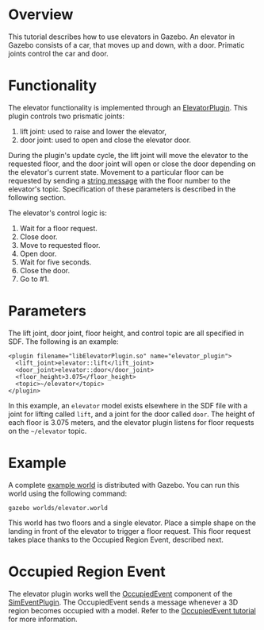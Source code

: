 # Overview

This tutorial describes how to use elevators in Gazebo. An elevator in
Gazebo consists of a car, that moves up and down, with a door. Primatic joints control the car and door.

# Functionality

The elevator functionality is implemented through an
[ElevatorPlugin](http://gazebosim.org/api/code/dev/classgazebo_1_1ElevatorPlugin.html).
This plugin controls two prismatic joints:

1. lift joint: used to raise and lower the elevator,
1. door joint: used to open and close the elevator door.

During the plugin's update cycle, the lift joint will move the elevator to
the requested floor, and the door joint will open or close the door
depending on the elevator's current state. Movement to a particular floor
can be requested by sending a [string message](http://gazebosim.org/api/msgs/dev/gz__string_8proto.html) with the floor number to the
elevator's topic. Specification of these parameters is described in the
following section.

The elevator's control logic is:

1. Wait for a floor request.
1. Close door.
1. Move to requested floor.
1. Open door.
1. Wait for five seconds.
1. Close the door.
1. Go to #1.


# Parameters

The lift joint, door joint, floor height, and control topic are all
specified in SDF. The following is an example:

~~~
<plugin filename="libElevatorPlugin.so" name="elevator_plugin">
  <lift_joint>elevator::lift</lift_joint>
  <door_joint>elevator::door</door_joint>
  <floor_height>3.075</floor_height>
  <topic>~/elevator</topic>
</plugin>
~~~

In this example, an `elevator` model exists elsewhere in the SDF file with
a joint for lifting called `lift`, and a joint for the door called `door`.
The height of each floor is 3.075 meters, and the elevator plugin listens
for floor requests on the `~/elevator` topic.

# Example

A complete [example world](https://bitbucket.org/osrf/gazebo/src/default/worlds/elevator.world) is distributed with Gazebo. You can run this
world using the following command:

~~~
gazebo worlds/elevator.world
~~~

This world has two floors and a single elevator. Place a simple shape on the
landing in front of the elevator to trigger a floor request. This floor
request takes place thanks to the Occupied Region Event, described next.

# Occupied Region Event

The elevator plugin works well the [OccupiedEvent](http://gazebosim.org/api/code/dev/classgazebo_1_1OccupiedEventSource.html) component of the [SimEventPlugin](http://gazebosim.org/api/code/dev/classgazebo_1_1SimEventsPlugin.html). The OccupiedEvent sends a message whenever a 3D region becomes occupied with a model. Refer to the [OccupiedEvent tutorial](http://gazebosim.org/tutorials?tut=occupiedevent&cat=plugins) for more information.
